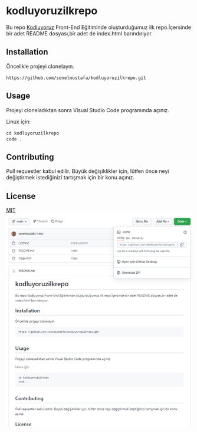 # kodluyoruzilkrepo
Bu repo [Kodluyoruz](https://www.kodluyoruz.org/) Front-End Eğitiminde oluşturduğumuz ilk repo.İçersinde bir adet README dosyası,bir adet de index.html barındırıyor.

## Installation
Öncelikle projeyi clonelayın. 

 

```
https://github.com/senelmustafa/kodluyoruzilkrepo.git
```

## Usage
Projeyi cloneladıktan sonra Visual Studio Code programında açınız.

Linux için:
```
cd kodluyoruzilkrepo
code .
```
## Contributing
Pull requestler kabul edilir. Büyük değişiklikler için, lütfen önce neyi değiştirmek istediğinizi tartışmak için bir konu açınız.

## License
[MIT](https://choosealicense.com/licenses/mit/)
![](https://github.com/senelmustafa/kodluyoruzilkrepo/blob/main/kolacanim.PNG)

